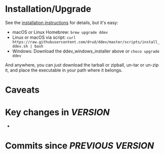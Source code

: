 # Installation/Upgrade

See the [installation instructions](https://github.com/drud/ddev/blob/master/docs/index.md)
for details, but it's easy:

* macOS or Linux Homebrew: `brew upgrade ddev`
* Linux or macOS via script:
  `curl https://raw.githubusercontent.com/drud/ddev/master/scripts/install_ddev.sh | bash`
* Windows: Download the ddev_windows_installer above or `choco upgrade ddev`

And anywhere, you can just download the tarball or zipball, un-tar or un-zip it,
and place the executable in your path where it belongs.

# Caveats

# Key changes in _VERSION_

*

# Commits since _PREVIOUS VERSION_
